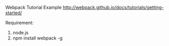 Webpack Tutorial Example
http://webpack.github.io/docs/tutorials/getting-started/

Requirement:
1. node.js
2. npm install webpack -g
